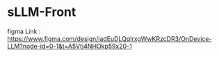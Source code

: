 # sLLM-Front

figma Link : https://www.figma.com/design/iadEuDLQqlrxgWwKRzcDR3/OnDevice-LLM?node-id=0-1&t=A5Vtj4NHOkp59x20-1
